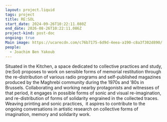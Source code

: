 ```yaml
---
layout: project.liquid
tags: project
title: RE:SOL
start_date: 2024-09-26T10:22:11.080Z
end_date: 2026-08-26T10:22:11.086Z
project-kind: post-doc
ongoing: true
Main image: https://ucarecdn.com/c76b7175-6d9d-4eea-a190-c8a3f302d890/
people:
  - Joachim Ben Yakoub
---
```

Situated in the Kitchen, a space dedicated to collective practices and study, (re:Sol) proposes to work on sensible forms of memorial restitution through the re-distribution of various radio programs and self-published magazines produced by the Maghrebi community during the 1970s and ’80s in Brussels. Collaborating and working nearby protagonists and witnesses of that period, it engages in possible forms of sonic and visual re-imagination, and re-distribution of forms of solidarity engrained in the collected traces. Weaving printing and sonic practices,  it aspires to contribute to the ongoing conversations in artistic research on collective forms of imagination, memory and solidarity work.